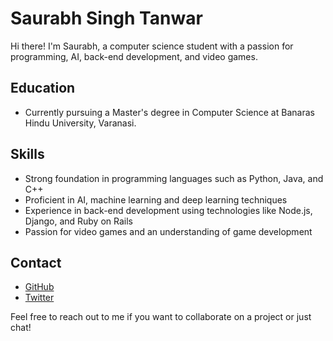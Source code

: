 # Saurabh Singh Tanwar

Hi there! I'm Saurabh, a computer science student with a passion for programming, AI, back-end development, and video games. 

## Education
- Currently pursuing a Master's degree in Computer Science at Banaras Hindu University, Varanasi.

## Skills
- Strong foundation in programming languages such as Python, Java, and C++
- Proficient in AI, machine learning and deep learning techniques
- Experience in back-end development using technologies like Node.js, Django, and Ruby on Rails
- Passion for video games and an understanding of game development
<!--
## Projects
- [Project name 1](Link to project)
- [Project name 2](Link to project)
-->
## Contact
- [GitHub](https://github.com/saurabhsinghtanwar)
- [Twitter](https://twitter.com/saurabh_singh_t)

Feel free to reach out to me if you want to collaborate on a project or just chat!


<!--
**ssinghtanwar/ssinghtanwar** is a ✨ _special_ ✨ repository because its `README.md` (this file) appears on your GitHub profile.

Here are some ideas to get you started:

- 🔭 I’m currently working on ...
- 🌱 I’m currently learning ...
- 👯 I’m looking to collaborate on ...
- 🤔 I’m looking for help with ...
- 💬 Ask me about ...
- 📫 How to reach me: ...
- 😄 Pronouns: ...
- ⚡ Fun fact: ...
-->
